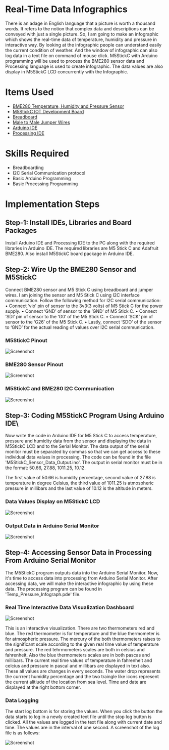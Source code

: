 # Real-Time Data Infographics 
There is an adage in English language that a picture is worth a thousand words. It refers to the notion that complex data and descriptions can be conveyed with just a single picture. So, I am going to make an infographic which shows the real-time data of temperature, humidity and pressure in interactive way. By looking at the infographic people can understand easily the current condition of weather. And the window of infographic can also log data in a text file on command of mouse click.
M5StickC with Arduino programming will be used to process the BME280 sensor data and Processing language is used to create infographic. The data values are also display in M5StickC LCD concurrently with the Infographic.

# Items Used
-	[BME280 Temperature, Humidity and Pressure Sensor](https://www.adafruit.com/product/2652)
-	[M5StickC IOT Development Board](https://m5stack.com/products/stick-c)
-	[Breadboard](https://www.adafruit.com/product/64)
-	[Male to Male Jumper Wires](https://www.adafruit.com/product/758)
- [Arduino IDE](https://www.arduino.cc/en/software)
- [Processing IDE](https://processing.org/reference/environment/)

# Skills Required
- Breadboarding
- I2C Serial Communication protocol
- Basic Arduino Programming
- Basic Processing Programming

# Implementation Steps

## Step-1: Install IDEs, Libraries and Board Packages
Install Arduino IDE and Processing IDE to the PC along with the required libraries in Arduino IDE. The required libraries are M5 Stick C and Adafruit BME280. Also install M5StickC board package in Arduino IDE.

## Step-2: Wire Up the BME280 Sensor and M5StickC
Connect BME280 sensor and M5 Stick C using breadboard and jumper wires. I am joining the sensor and M5 Stick C using I2C interface communication. Follow the following method for I2C serial communication:
•	Connect ‘vio’ pin of sensor to the 3v3(3 volts) of M5 Stick C for the power supply.
•	Connect ‘GND’ of sensor to the ‘GND’ of M5 Stick C.
•	Connect ‘SDI’ pin of sensor to the ‘G0’ of the M5 Stick C.
•	Connect ‘SCK’ pin of sensor to the ‘G26’ of the M5 Stick C.
•	Lastly, connect ‘SDO’ of the sensor to ‘GND’ for the actual reading of values over I2C serial communication.

### M5StickC Pinout
![Screenshot](Screenshots/M5StickC_Pin_Description.png)

### BME280 Sensor Pinout
![Screenshot](Screenshots/bme280_sensor.jpg)

### M5StickC and BME280 I2C Communication
![Screenshot](Screenshots/M5StickC_I2C_BME280.png)


## Step-3: Coding M5StickC Program Using Arduino IDE\
Now write the code in Arduino IDE for M5 Stick C to access temperature, pressure and humidity data from the sensor and displaying the data in M5StickC LCD and to the Serial Monitor. The data output of the serial monitor must be separated by commas so that we can get access to these individual data values in processing. The code can be found in the file 'M5StickC_Sensor_Data_Output.ino'. The output in serial monitor must be in the format:
                50.66, 27.88, 1011.25, 10.12.
                
The first value of 50.66 is humidity percentage, second value of 27.88 is temperature in degree Celsius, the third value of 1011.25 is atmospheric pressure in millibars and the last value of 10.12 is the altitude in meters.

### Data Values Display on M5StickC LCD
![Screenshot](Screenshots/M5StickC_LCD_Display.png)

### Output Data in Arduino Serial Monitor
![Screenshot](Screenshots/arduino_serial_monitor.png)

## Step-4: Accessing Sensor Data in Processing From Arduino Serial Monitor
The M5StickC program outputs data into the Arduino Serial Monitor. Now, it's time to access data into processing from Arduino Serial Monitor. After accessing data, we will make the interactive infographic by using these data. The processing program can be found in 'Temp_Pressure_Infograph.pde' file.

### Real Time Interactive Data Visualization Dashboard
![Screenshot](Screenshots/visualization.png)

This is an interactive visualization. There are two thermometers red and blue. The red thermometer is for temperature and the blue thermometer is for atmospheric pressure. The mercury of the both thermometers raises to the significant scale according to the given real time value of temperature and pressure. The red tehrmometers scales are both in celsius and fahrenheit. Also the blue thermometers scales are in both pascas and millibars. The current real time values of temperature in fahrenheit and celcius and pressure in pascal and millibars are displayed in text also. These all values are changes in every seconds. The water drop represents the currrent humidity percentage and the two traingle like icons represent the current alitiude of the location from sea level. Time and date are displayed at the right bottom corner.

### Data Logging 
The start log bottom is for storing the values. When you click the button the data starts to log in a newly created text file until the stop log button is clicked. All the values are logged in the text file along with current date and time. The values are in the interval of one second. A screenshot of the log file is as follows:

![Screenshot](Screenshots/data_logging_file.png)







